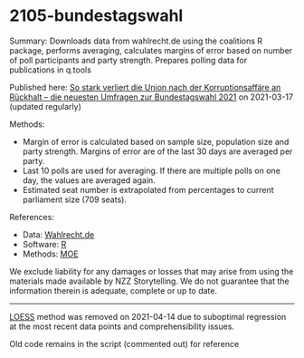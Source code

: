 # 2105-bundestagswahl

Summary: Downloads data from wahlrecht.de using the coalitions R package, performs averaging, calculates margins of error based on number of poll participants and party strength. Prepares polling data for publications in q.tools

Published here: [So stark verliert die Union nach der Korruptionsaffäre an Rückhalt – die neuesten Umfragen zur Bundestagswahl 2021](https://www.nzz.ch/ld.1605950) on 2021-03-17 (updated regularly)
  
Methods:
- Margin of error is calculated based on sample size, population size and party strength. Margins of error are of the last 30 days are averaged per party.
- Last 10 polls are used for averaging. If there are multiple polls on one day, the values are averaged again.
- Estimated seat number is extrapolated from percentages to current parliament size (709 seats).

References:
  * Data: [Wahlrecht.de](http://wahlrecht.de)
  * Software: [R](http://www.R-project.org)
  * Methods: [MOE](https://goodcalculators.com/margin-of-error-calculator/)

We exclude liability for any damages or losses that may arise from using the materials made available by NZZ Storytelling. We do not guarantee that the information therein is adequate, complete or up to date.

---

[LOESS](https://en.wikipedia.org/wiki/Local_regression) method was removed on 2021-04-14 due to suboptimal regression at the most recent data points and comprehensibility issues.

Old code remains in the script (commented out) for reference
